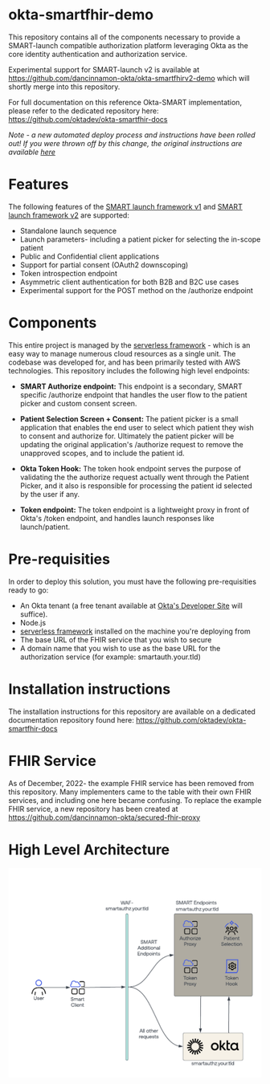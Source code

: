 # okta-smartfhir-demo
This repository contains all of the components necessary to provide a SMART-launch compatible authorization platform leveraging Okta as the core identity authentication and authorization service.

Experimental support for SMART-launch v2 is available at https://github.com/dancinnamon-okta/okta-smartfhirv2-demo which will shortly merge into this repository.

For full documentation on this reference Okta-SMART implementation, please refer to the dedicated repository here:
https://github.com/oktadev/okta-smartfhir-docs

*Note - a new automated deploy process and instructions have been rolled out! If you were thrown off by this change, the original instructions are available [here](https://github.com/oktadev/okta-smartfhir-demo/tree/original-v1)*

# Features
The following features of the [SMART launch framework v1](http://hl7.org/fhir/smart-app-launch/1.0.0/) and [SMART launch framework v2](http://hl7.org/fhir/smart-app-launch) are supported:
- Standalone launch sequence
- Launch parameters- including a patient picker for selecting the in-scope patient
- Public and Confidential client applications
- Support for partial consent (OAuth2 downscoping)
- Token introspection endpoint
- Asymmetric client authentication for both B2B and B2C use cases
- Experimental support for the POST method on the /authorize endpoint

# Components
This entire project is managed by the [serverless framework](https://www.serverless.com/) - which is an easy way to manage numerous cloud resources as a single unit. The codebase was developed for, and has been primarily tested with AWS technologies.
This repository includes the following high level endpoints:
- **SMART Authorize endpoint:** This endpoint is a secondary, SMART specific /authorize endpoint that handles the user flow to the patient picker and custom consent screen.

- **Patient Selection Screen + Consent:** The patient picker is a small application that enables the end user to select which patient they wish to consent and authorize for. Ultimately the patient picker will be updating the original application's /authorize request to remove the unapproved scopes, and to include the patient id.

- **Okta Token Hook:** The token hook endpoint serves the purpose of validating the the authorize request actually went through the Patient Picker, and it also is responsible for processing the patient id selected by the user if any.

- **Token endpoint:** The token endpoint is a lightweight proxy in front of Okta's  /token endpoint, and handles launch responses like launch/patient.

# Pre-requisities
In order to deploy this solution, you must have the following pre-requisities ready to go:

- An Okta tenant (a free tenant available at [Okta's Developer Site](https://developer.okta.com/signup) will suffice).
- Node.js
- [serverless framework](https://www.serverless.com/) installed on the machine you're deploying from
- The base URL of the FHIR service that you wish to secure
- A domain name that you wish to use as the base URL for the authorization service (for example: smartauth.your.tld)

# Installation instructions
The installation instructions for this repository are available on a dedicated documentation repository found here: https://github.com/oktadev/okta-smartfhir-docs

# FHIR Service
As of December, 2022- the example FHIR service has been removed from this repository. Many implementers came to the table with their own FHIR services, and including one here became confusing.  To replace the example FHIR service, a new repository has been created at https://github.com/dancinnamon-okta/secured-fhir-proxy

# High Level Architecture
![Simplified Architecture](./doc/SimplifiedArchitecture.png)
